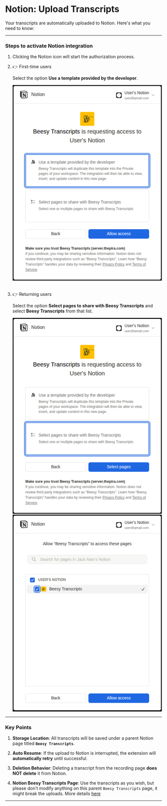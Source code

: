 # Notion: Upload Transcripts

Your transcripts are automatically uploaded to Notion. Here's what you need to know:

---

### Steps to activate Notion integration
1. Clicking the Notion icon will start the authorization process.
2. 👉 First-time users

   Select the option **Use a template provided by the developer**.
   
   ![access provision in Notion for first time user](pics/image-2.png) <br><br>

3. 👉 Returning users

   Select the option **Select pages to share with Beesy Transcripts** and select **Beesy Transcripts** from that list.
   
   ![access provision in Notion for returning user](pics/image-3.png)
   ![select the page you authorized earlier](pics/image-4.png)

---

### Key Points


1. **Storage Location**: 
   All transcripts will be saved under a parent Notion page titled **`Beesy Transcripts`**.
   
2. **Auto Resume**: 
   If the upload to Notion is interrupted, the extension will **automatically retry** until successful.

3. **Deletion Behavior**: 
   Deleting a transcript from the recording page **does NOT delete** it from Notion.

4. **Notion Beesy Transcripts Page**: 
   Use the transcripts as you wish, but please don't modify anything on this parent `Beesy Transcripts` page, it might break the uploads. More details [here](https://thepiraorg.notion.site/18838e779a4c806aac6eff79805433d8?v=18838e779a4c8105a1c2000cc1ecb900&p=18838e779a4c81c5bc36f90ff489fd79&pm=s)

---

